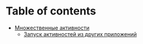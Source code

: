 # Table of contents

<!-- * [Java - Android](README.md) -->
* [Множественные активности](myltiple-activity/README.md)
  * [Запуск активностей из других приложений](myltiple-activity/06.md)

